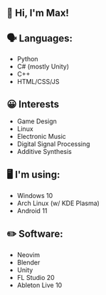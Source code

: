 ## 👋 Hi, I'm Max!

## 🗣️ Languages:
- Python
- C# (mostly Unity)
- C++
- HTML/CSS/JS

## 😀 Interests
- Game Design
- Linux
- Electronic Music
- Digital Signal Processing
- Additive Synthesis

## 🖥️ I'm using:
- Windows 10
- Arch Linux (w/ KDE Plasma)
- Android 11

## ✏️ Software:
- Neovim
- Blender
- Unity
- FL Studio 20
- Ableton Live 10
